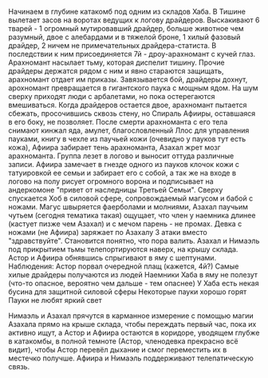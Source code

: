 Начинаем в глубине катакомб под одним из складов Хаба. В Тишине вылетает засов на воротах ведущих к логову драйдеров. Выскакивают 6 тварей - 1 огромный мутировавший драйдер, больше животное чем разумный, двое с алебардами и в тяжелой броне, 1 хилый фазовый драйдер, 2 ничем не примечательных драйдера-статиста. В последствии к ним присоединяется 7й  - дроу-арахномант с кучей глаз. Арахномант насылает тьму, которая диспелит тишину. Прочие драйдеры держатся рядом с ним и явно стараются защищать, арахномант отдает им приказы.  Завязывается бой, драйдеры дохнут, арохномант превращается в гигантского паука с мощным ядом. На шум сверху приходят люди с арбалетами, но пока остерегаются вмешиваться. Когда драйдеров остается двое, арахномант пытается сбежать, просочившись сквозь стену, но Спираль Афииры, оставшаяся в его боку, не позволяет. После смерти арахноманта с его тела снимают кинжал яда, амулет, благословленный Ллос для управления пауками, книгу в чехле из паучьей кожи (очевидно у пауков тут есть кожа), Афиира забирает тень арахноманта, Азахал жрет мозг арахноманта. 
Группа лезет в логово и выносит оттуда различные записи. Афиира замечает в гнезде одного из пауков клочок кожи с татуировкой ее семьи и забирает его с собой, а так же на входе в логово на полу рисует огромного ворона и подписывает на андеркомоне "привет от наследницы Третьей Семьи". 
Сверху спускается Хоб в силовой сфере, сопровождаемый магусом и бабой с ножами. Магус швыряется фаерболами и молниями, Азахал паучьим чутьем (сегодня тематика такая) ощущает, что член у наемника длинее (кастует пизже чем Азахал) и с мечом парень - не промах. Девка с ножами (не Афиира) заряжает по Азахалу 3 атаки вместо "здравствуйте". Становится понятно, что пора валить. Азахал и Нимаэль под прикрытием тьмы телепортируются наверх, на крышу склада. Астор и Афиира обнявшись спрыгивают  в яму с шептунами.
Наблюдения: 
Астор порвал очередной плащ (кажется, 4й?)
Самые хилые драйдеры получаются из людей
Наемники Хаба в яму не полезут (что-то опасное, вероятно чем дальше - тем опаснее)
У Хаба есть некая бусина для защитной силовой сферы
Некоторые пауки хорошо горят
Пауки не любят яркий свет

Нимаэль и Азахал прячутся в карманное измерение с помощью магии Азахала прямо на крыше склада, чтобы переждать первый час, пока их активно ищут, а Астор и Афиира остаются в коридоре, уводящем глубже в катакомбы, в полной темноте (Астор, членодевка прекрасно всё видит), чтобы Астор перевёл дыхание и смог переместить их в местечко получше. Афиира и Нимаэль поддерживают телепатическую связь. 

